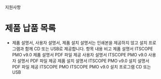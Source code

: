<!--breadcrumb:지원사항--><span class="md-breadcrumb">지원사항</span>
# 제품 납품 목록

- 제품 설명서, 사용자 설명서, 제품 설치 설명서는 인쇄본을 제공하지 않고 설치 프로그램과 함께 CD 또는 USB로 제공합니다.
항목 내용 비고
제품 설명서 ITSCOPE PMO v9.0 제품 설명서 PDF 파일 제공
사용자 설명서 ITSCOPE PMO v9.0 사용자 설명서 PDF 파일 제공
제품 설치 설명서 ITSCOPE PMO v9.0 설치 설명서 PDF 파일 제공
ITSCOPE PMO ITSCOPE PMO v9.0 설치 프로그램 CD 또는 USB
